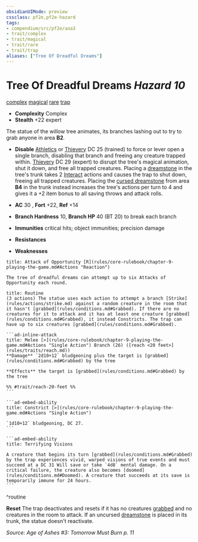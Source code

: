 ```yaml
---
obsidianUIMode: preview
cssclass: pf2e,pf2e-hazard
tags:
- compendium/src/pf2e/aoa3
- trait/complex
- trait/magical
- trait/rare
- trait/trap
aliases: ["Tree Of Dreadful Dreams"]
---
```

# Tree Of Dreadful Dreams *Hazard 10*  
[complex](rules/traits/complex.md)  [magical](rules/traits/magical.md)  [rare](rules/traits/rare.md)  [trap](rules/traits/trap.md)  

- **Complexity** Complex
- **Stealth** +22 expert  

The statue of the willow tree animates, its branches lashing out to try to grab anyone in area **B2**.

- **Disable** [Athletics](compendium/skills.md#Athletics) or [Thievery](compendium/skills.md#Thievery) DC 25 (trained) to force or lever open a single branch, disabling that branch and freeing any creature trapped within. [Thievery](compendium/skills.md#Thievery) DC 29 (expert) to disrupt the tree's magical animation, shut it down, and free all trapped creatures. Placing a [dreamstone](compendium/equipment/items/dreamstone-aoa3.md) in the tree's trunk takes 2 [Interact](rules/actions/interact.md) actions and causes the trap to shut down, freeing all trapped creatures. Placing the [cursed dreamstone](compendium/equipment/items/dreamstone-cursed-aoa3.md) from area **B4** in the trunk instead increases the tree's actions per turn to 4 and gives it a +2 item bonus to all saving throws and attack rolls.  

- **AC** 30 , **Fort** +22, **Ref** +14
- **Branch Hardness** 10, **Branch HP** 40 (BT 20) to break each branch
- **Immunities** critical hits; object immunities; precision damage
- **Resistances** 
- **Weaknesses** 
     
```ad-embed-ability
title: Attack of Opportunity [R](rules/core-rulebook/chapter-9-playing-the-game.md#Actions "Reaction")

The tree of dreadful dreams can attempt up to six Attacks of Opportunity each round.
```

````ad-pf2-summary
title: Routine
(3 actions) The statue uses each action to attempt a branch [Strike](rules/actions/strike.md) against a random creature in the room that it hasn't [grabbed](rules/conditions.md#Grabbed). If there are no creatures for it to attack and it has at least one creature [grabbed](rules/conditions.md#Grabbed), it instead Constricts. The trap can have up to six creatures [grabbed](rules/conditions.md#Grabbed).

```ad-inline-attack
title: Melee [>](rules/core-rulebook/chapter-9-playing-the-game.md#Actions "Single Action") Branch (26) ([reach <20 feet>](rules/traits/reach.md))
**Damage** `2d10+12` bludgeoning plus the target is [grabbed](rules/conditions.md#Grabbed) by the tree 
 
**Effects** the target is [grabbed](rules/conditions.md#Grabbed) by the tree

%% #trait/reach-20-feet %%
```

```ad-embed-ability
title: Constrict [>](rules/core-rulebook/chapter-9-playing-the-game.md#Actions "Single Action")

`1d10+12` bludgeoning, DC 27.
```

```ad-embed-ability
title: Terrifying Visions

A creature that begins its turn [grabbed](rules/conditions.md#Grabbed) by the trap experiences vivid, warped visions of true events and must succeed at a DC 31 Will save or take `4d8` mental damage. On a critical failure, the creature also becomes [doomed](rules/conditions.md#Doomed). A creature that succeeds at its save is temporarily immune for 24 hours.
```
````
^routine

**Reset** The trap deactivates and resets if it has no creatures [grabbed](rules/conditions.md#Grabbed) and no creatures in the room to attack. If an uncursed [dreamstone](compendium/equipment/items/dreamstone-aoa3.md) is placed in its trunk, the statue doesn't reactivate.  

*Source: Age of Ashes #3: Tomorrow Must Burn p. 11*